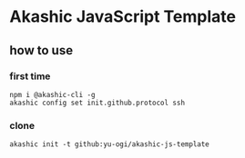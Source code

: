 # Akashic JavaScript Template

## how to use

### first time

```ssh
npm i @akashic-cli -g
akashic config set init.github.protocol ssh
```

### clone

```ssh
akashic init -t github:yu-ogi/akashic-js-template
```
